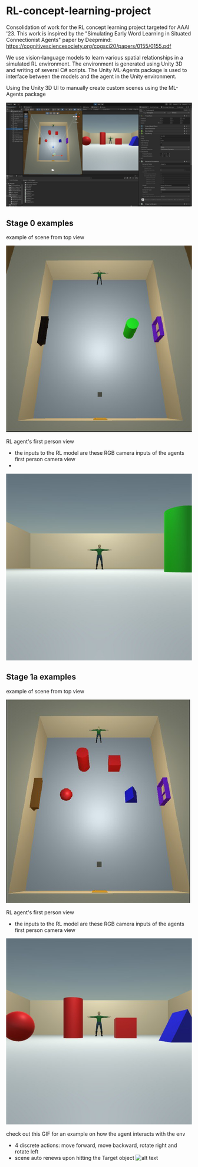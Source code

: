 # RL-concept-learning-project
Consolidation of work for the RL concept learning project targeted for AAAI '23.
This work is inspired by the "Simulating Early Word Learning in Situated Connectionist Agents" paper by Deepmind: https://cognitivesciencesociety.org/cogsci20/papers/0155/0155.pdf

We use vision-language models to learn various spatial relationships in a simulated RL environment. The environment is generated using Unity 3D and writing of several C# scripts. The Unity ML-Agents package is used to interface between the models and the agent in the Unity environment.


Using the Unity 3D UI to manually create custom scenes using the ML-Agents package

![alt text](https://github.com/haidiazaman/RL-concept-learning-project/blob/main/imgs/mlagents_s1a_unity_ui.jpg)


## Stage 0 examples
example of scene from top view

![alt text](https://github.com/haidiazaman/RL-concept-learning-project/blob/main/imgs/s0_topcamera.jpg)

RL agent's first person view 
- the inputs to the RL model are these RGB camera inputs of the agents first person camera view
- 
![alt text](https://github.com/haidiazaman/RL-concept-learning-project/blob/main/imgs/s0_agentcamera.jpg)


## Stage 1a examples
example of scene from top view

![alt text](https://github.com/haidiazaman/RL-concept-learning-project/blob/main/imgs/s1a_topcamera.jpg)

RL agent's first person view 
- the inputs to the RL model are these RGB camera inputs of the agents first person camera view
  
![alt text](https://github.com/haidiazaman/RL-concept-learning-project/blob/main/imgs/s1a_agentcamera.jpg)


check out this GIF for an example on how the agent interacts with the env
- 4 discrete actions: move forward, move backward, rotate right and rotate left
- scene auto renews upon hitting the Target object
![alt text](https://github.com/haidiazaman/RL-concept-learning-project/blob/main/imgs/s1a_example_movement.gif)
